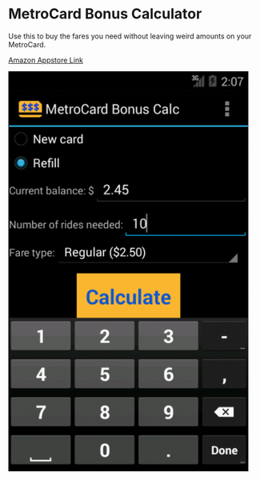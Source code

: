 MetroCard Bonus Calculator
==========================

Use this to buy the fares you need without leaving weird amounts on your MetroCard.

[Amazon Appstore Link](http://www.amazon.com/js42721-MetroCard-Bonus-Calc/dp/B00NL3M3VW/)

![Screenshot](screen1.png)
